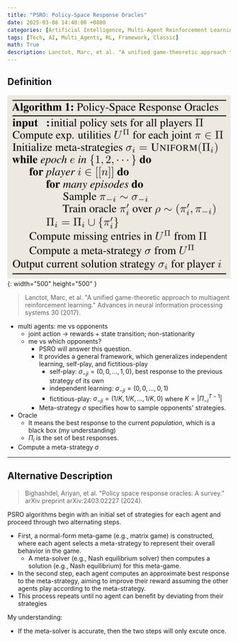 ```yaml
---
title: "PSRO: Policy-Space Response Oracles"
date: 2025-03-08 14:40:00 +0800
categories: [Artificial Intelligence, Multi-Agent Reinforcement Learning]
tags: [Tech, AI, Multi_Agents, RL, Framework, Classic]
math: True
description: Lanctot, Marc, et al. "A unified game-theoretic approach to multiagent reinforcement learning." Advances in neural information processing systems 30 (2017).
---
```

<!-- > In English, the term "oracle" has several related but distinct meanings:
> 
> 1. **Ancient Prophet**: The most traditional meaning originates from ancient Greek culture, referring to an oracle or prophet, often associated with religious or mystical rituals, capable of providing predictions about the future or wisdom to solve difficult problems. Such oracles are usually linked to a specific sacred site or temple, such as the Temple of Apollo at Delphi.
> 
> 2. **Authoritative Source**: More broadly, "oracle" can refer to any source considered authoritative in knowledge or truth. This could be a person, a book, or anything regarded as having definitive answers or profound knowledge.
> 
> 3. **Usage in Computer Science**: In computer science and related fields, "oracle" typically refers to a theoretical mechanism or device that can solve specific problems or perform certain computational tasks, especially those that current algorithms or technologies cannot handle. This usage is derived from its original meaning regarding divine prophecy, emphasizing its capability to provide decisive solutions.
> 
> For example, in algorithm theory, an oracle might refer to a black box device capable of solving specific types of problems (such as calculating optimal responses in PSRO), while in software or technological products, an oracle might refer to a component or service that provides exact answers or data.
{:.prompt-info} -->

## Definition

![](../../../assets/img/2024-07-11-PSRO/img_2024-07-13-06-02-36.png){: width="500" height="500" }

> Lanctot, Marc, et al. "A unified game-theoretic approach to multiagent reinforcement learning." Advances in neural information processing systems 30 (2017).

- multi agents: me vs opponents
    - joint action -> rewards + state transition; non-stationarity
    - me vs which opponents? 
        - PSRO will answer this question.
        - It provides a general framework, which generalizes independent learning, self-play, and fictitious-play
            - self-play: $\sigma_{-ji}=(0,0,\ldots,1,0)$, best response to the previous strategy of its own
            - independent learning: $\sigma_{-ji}=(0,0,\ldots,0,1)$
            - fictitious-play: $\sigma_{-ji}=(1/K,1/K,\ldots,1/K,0)$ where $K = \vert \Pi_{-i}^{T-1} \vert$
        - Meta-strategy $\sigma$ specifies how to sample opponents' strategies.
- Oracle
    - It means the best response to the current *population*, which is a black box (my understanding)
    - $\Pi_i$ is the set of best responses.
- Compute a meta-strategy $\sigma$

---

## Alternative Description

> Bighashdel, Ariyan, et al. "Policy space response oracles: A survey." arXiv preprint arXiv:2403.02227 (2024).

<!-- > Li, Wenhao, et al. "Verbalized Bayesian Persuasion." arXiv preprint arXiv:2502.01587 (2025). -->

PSRO algorithms begin with an initial set of strategies for each agent and proceed through two alternating steps. 
- First, a normal-form meta-game (e.g., matrix game) is constructed, where each agent selects a meta-strategy to represent their overall behavior in the game. 
    - A meta-solver (e.g., Nash equilibrium solver) then computes a solution (e.g., Nash equilibrium) for this meta-game. 
- In the second step, each agent computes an approximate best response to the meta-strategy, aiming to improve their reward assuming the other agents play according to the meta-strategy. 
- This process repeats until no agent can benefit by deviating from their strategies

My understanding:
- If the meta-solver is accurate, then the two steps will only excute once.